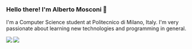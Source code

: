 ### Hello there! I'm Alberto Mosconi 👋

I'm a Computer Science student at Politecnico di Milano, Italy. I'm very passionate about learning new technologies and programming in general.

<img align="left" src="https://github-readme-stats.vercel.app/api?username=albertomosconi&hide_border=true&show_icons=true&hide=prs,issues&count_private=true" />
<img align="left" src="https://github-readme-stats.vercel.app/api/top-langs/?username=albertomosconi&hide_border=true&layout=compact" />

